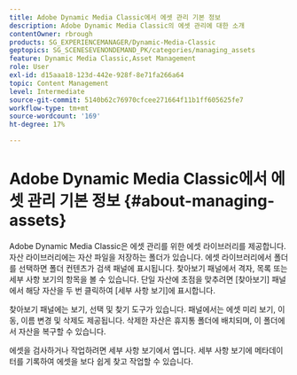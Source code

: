 ```yaml
---
title: Adobe Dynamic Media Classic에서 에셋 관리 기본 정보
description: Adobe Dynamic Media Classic의 에셋 관리에 대한 소개
contentOwner: rbrough
products: SG_EXPERIENCEMANAGER/Dynamic-Media-Classic
geptopics: SG_SCENESEVENONDEMAND_PK/categories/managing_assets
feature: Dynamic Media Classic,Asset Management
role: User
exl-id: d15aaa18-123d-442e-928f-8e71fa266a64
topic: Content Management
level: Intermediate
source-git-commit: 5140b62c76970cfcee271664f11b1ff605625fe7
workflow-type: tm+mt
source-wordcount: '169'
ht-degree: 17%

---
```


# Adobe Dynamic Media Classic에서 에셋 관리 기본 정보 {#about-managing-assets}

Adobe Dynamic Media Classic은 에셋 관리를 위한 에셋 라이브러리를 제공합니다. 자산 라이브러리에는 자산 파일을 저장하는 폴더가 있습니다. 에셋 라이브러리에서 폴더를 선택하면 폴더 컨텐츠가 검색 패널에 표시됩니다. 찾아보기 패널에서 격자, 목록 또는 세부 사항 보기의 항목을 볼 수 있습니다. 단일 자산에 초점을 맞추려면 [찾아보기] 패널에서 해당 자산을 두 번 클릭하여 [세부 사항 보기]에 표시합니다.

찾아보기 패널에는 보기, 선택 및 찾기 도구가 있습니다. 패널에서는 에셋 미리 보기, 이동, 이름 변경 및 삭제도 제공됩니다. 삭제한 자산은 휴지통 폴더에 배치되며, 이 폴더에서 자산을 복구할 수 있습니다.

에셋을 검사하거나 작업하려면 세부 사항 보기에서 엽니다. 세부 사항 보기에 메타데이터를 기록하여 에셋을 보다 쉽게 찾고 작업할 수 있습니다.
